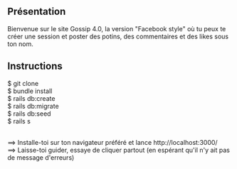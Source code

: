 ## Présentation
Bienvenue sur le site Gossip 4.0, la version "Facebook style" où tu peux te créer une session et poster des potins, des commentaires et des likes sous ton nom.

## Instructions
$ git clone <br>
$ bundle install <br>
$ rails db:create <br>
$ rails db:migrate <br>
$ rails db:seed <br>
$ rails s <br><br>

==> Installe-toi sur ton navigateur préféré et lance http://localhost:3000/ <br>
==> Laisse-toi guider, essaye de cliquer partout (en espérant qu'il n'y ait pas de message d'erreurs)<br><br>
